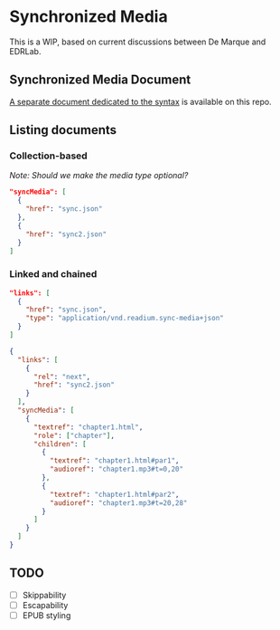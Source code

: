 # Synchronized Media

This is a WIP, based on current discussions between De Marque and EDRLab.

## Synchronized Media Document

[A separate document dedicated to the syntax](syntax.md) is available on this repo.

## Listing documents

### Collection-based

*Note: Should we make the media type optional?*

```json
"syncMedia": [
  {
    "href": "sync.json"
  },
  {
    "href": "sync2.json"
  }
]
```

### Linked and chained

```json
"links": [
  {
    "href": "sync.json",
    "type": "application/vnd.readium.sync-media+json"
  }
]
```

```json
{
  "links": [
    {
      "rel": "next",
      "href": "sync2.json"
    }
  ],
  "syncMedia": [
    {
      "textref": "chapter1.html",
      "role": ["chapter"],
      "children": [
        {
          "textref": "chapter1.html#par1", 
          "audioref": "chapter1.mp3#t=0,20"
        },
        {
          "textref": "chapter1.html#par2", 
          "audioref": "chapter1.mp3#t=20,28"
        }
      ]
    }
  ]
}
```

## TODO

- [ ] Skippability
- [ ] Escapability
- [ ] EPUB styling